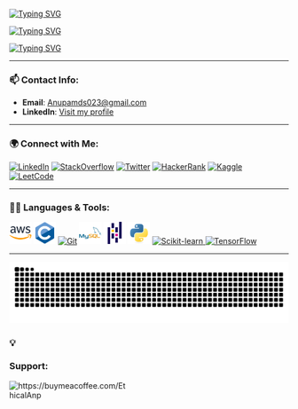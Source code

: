 

<!-- Typing Animation for Introduction -->
[![Typing SVG](https://readme-typing-svg.demolab.com?font=Fira+Code&pause=500&color=CFF7F5&multiline=true&width=500&lines=Hi+there%2C+I'm+Anupam+DS%F0%9F%91%8B)](https://git.io/typing-svg)

[![Typing SVG](https://readme-typing-svg.demolab.com?font=Fira+Code&pause=400&color=CFF7F5&multiline=true&width=800&lines=Tech+Enthusiast%2C+Specializing+in+Machine+Learning+and+AI)](https://git.io/typing-svg)

[![Typing SVG](https://readme-typing-svg.demolab.com?font=Fira+Code&pause=300&color=CFF7F5&multiline=true&width=800&lines=Exploring%2C+Data,+Security+and+AI)](https://git.io/typing-svg)

---

### 📫 Contact Info:
- **Email**: [Anupamds023@gmail.com](mailto:Anupamds023@gmail.com)
- **LinkedIn**: [Visit my profile](https://www.linkedin.com/in/anupam-ds-595ab1327)

---

### 🌍 Connect with Me:
<p align="left">
<a href="https://www.linkedin.com/in/anupam-ds-595ab1327" target="blank"><img src="https://raw.githubusercontent.com/rahuldkjain/github-profile-readme-generator/master/src/images/icons/Social/linked-in-alt.svg" alt="LinkedIn" height="30" width="40" /></a>
<a href="https://stackoverflow.com/users/ethicalanp" target="blank"><img src="https://raw.githubusercontent.com/rahuldkjain/github-profile-readme-generator/master/src/images/icons/Social/stack-overflow.svg" alt="StackOverflow" height="30" width="40" /></a>
<a href="https://twitter.com/anpm77" target="blank"><img src="https://raw.githubusercontent.com/rahuldkjain/github-profile-readme-generator/master/src/images/icons/Social/twitter.svg" alt="Twitter" height="30" width="40" /></a>
<a href="https://www.hackerrank.com/profile/ethicalanp66" target="blank"><img src="https://raw.githubusercontent.com/rahuldkjain/github-profile-readme-generator/master/src/images/icons/Social/hackerrank.svg" alt="HackerRank" height="30" width="40" /></a>
<a href="https://kaggle.com/anupam66" target="blank"><img src="https://raw.githubusercontent.com/rahuldkjain/github-profile-readme-generator/master/src/images/icons/Social/kaggle.svg" alt="Kaggle" height="30" width="40" /></a>
<a href="https://www.leetcode.com/ethicalanp" target="blank"><img src="https://raw.githubusercontent.com/rahuldkjain/github-profile-readme-generator/master/src/images/icons/Social/leet-code.svg" alt="LeetCode" height="30" width="40" /></a>
</p>

---

### 🧑‍💻 Languages & Tools:
<p align="left">
<a href="https://aws.amazon.com" target="_blank" rel="noreferrer"><img src="https://raw.githubusercontent.com/devicons/devicon/master/icons/amazonwebservices/amazonwebservices-original-wordmark.svg" alt="AWS" width="40" height="40"/></a>
<a href="https://www.cprogramming.com/" target="_blank" rel="noreferrer"><img src="https://raw.githubusercontent.com/devicons/devicon/master/icons/c/c-original.svg" alt="C" width="40" height="40"/></a>
<a href="https://git-scm.com/" target="_blank" rel="noreferrer"><img src="https://www.vectorlogo.zone/logos/git-scm/git-scm-icon.svg" alt="Git" width="40" height="40"/></a>
<a href="https://www.mysql.com/" target="_blank" rel="noreferrer"><img src="https://raw.githubusercontent.com/devicons/devicon/master/icons/mysql/mysql-original-wordmark.svg" alt="MySQL" width="40" height="40"/></a>
<a href="https://pandas.pydata.org/" target="_blank" rel="noreferrer"><img src="https://raw.githubusercontent.com/devicons/devicon/2ae2a900d2f041da66e950e4d48052658d850630/icons/pandas/pandas-original.svg" alt="Pandas" width="40" height="40"/></a>
<a href="https://www.python.org" target="_blank" rel="noreferrer"><img src="https://raw.githubusercontent.com/devicons/devicon/master/icons/python/python-original.svg" alt="Python" width="40" height="40"/></a>
<a href="https://scikit-learn.org" target="_blank" rel="noreferrer">
<img src="https://scikit-learn.org/stable/_static/scikit-learn-logo-small.png" alt="Scikit-learn" width="40" height="40">
</a>
<a href="https://www.tensorflow.org" target="_blank" rel="noreferrer"><img src="https://www.vectorlogo.zone/logos/tensorflow/tensorflow-icon.svg" alt="TensorFlow" width="40" height="40"/></a>
</p>

---
<img src="https://raw.githubusercontent.com/ethicalanp/ethicalanp/output/snake.svg" alt="Snake animation" />

###

### 💡 
<h3 align="left">Support:</h3>
<p><a href="https://buymeacoffee.com/EthicalAnp"> <img align="left" src="https://cdn.ko-fi.com/cdn/kofi3.png?v=3" height="50" width="210" alt="https://buymeacoffee.com/EthicalAnp" /></a></p><br><br>



